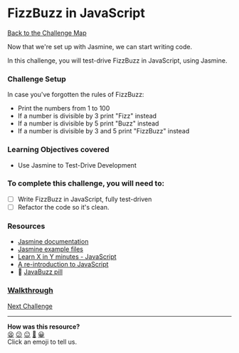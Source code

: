 # FizzBuzz in JavaScript

[Back to the Challenge Map](README.md)

Now that we're set up with Jasmine, we can start writing code.

In this challenge, you will test-drive FizzBuzz in JavaScript, using Jasmine.

### Challenge Setup

In case you've forgotten the rules of FizzBuzz:

* Print the numbers from 1 to 100
* If a number is divisible by 3 print "Fizz" instead
* If a number is divisible by 5 print "Buzz" instead
* If a number is divisible by 3 and 5 print "FizzBuzz" instead

### Learning Objectives covered
- Use Jasmine to Test-Drive Development

### To complete this challenge, you will need to:

- [ ] Write FizzBuzz in JavaScript, fully test-driven
- [ ] Refactor the code so it's clean.

### Resources
- [Jasmine documentation](http://jasmine.github.io/2.3/introduction.html)
- [Jasmine example files](https://github.com/jasmine/jasmine/tree/main/lib/jasmine-core/example)
- [Learn X in Y minutes - JavaScript](http://learnxinyminutes.com/docs/javascript/)
- [A re-introduction to JavaScript](https://developer.mozilla.org/en-US/docs/Web/JavaScript/A_re-introduction_to_JavaScript)
- :pill: [JavaBuzz pill](/pills/javascript&JasminePill.md)

### [Walkthrough](walkthroughs/fizzbuzz_in_javascript.md)

[Next Challenge](./airport_challenge_js.md)

<!-- BEGIN GENERATED SECTION DO NOT EDIT -->

---

**How was this resource?**  
[😫](https://airtable.com/shrUJ3t7KLMqVRFKR?prefill_Repository=makersacademy/course&prefill_File=thermostat_es6/fizzbuzz_in_javascript.md&prefill_Sentiment=😫) [😕](https://airtable.com/shrUJ3t7KLMqVRFKR?prefill_Repository=makersacademy/course&prefill_File=thermostat_es6/fizzbuzz_in_javascript.md&prefill_Sentiment=😕) [😐](https://airtable.com/shrUJ3t7KLMqVRFKR?prefill_Repository=makersacademy/course&prefill_File=thermostat_es6/fizzbuzz_in_javascript.md&prefill_Sentiment=😐) [🙂](https://airtable.com/shrUJ3t7KLMqVRFKR?prefill_Repository=makersacademy/course&prefill_File=thermostat_es6/fizzbuzz_in_javascript.md&prefill_Sentiment=🙂) [😀](https://airtable.com/shrUJ3t7KLMqVRFKR?prefill_Repository=makersacademy/course&prefill_File=thermostat_es6/fizzbuzz_in_javascript.md&prefill_Sentiment=😀)  
Click an emoji to tell us.

<!-- END GENERATED SECTION DO NOT EDIT -->
